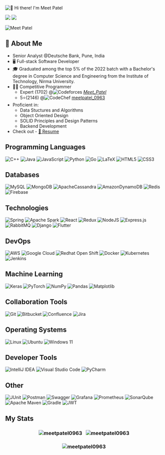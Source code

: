<img src="https://github.com/meetpatel0963/meetpatel0963/blob/master/intro.gif" alt="👋 Hi there! I'm Meet Patel" title="👋 Hi there! I'm Meet Patel"/>

<p>
    <a href="https://www.linkedin.com/in/meet-patel-b1329a16b/"><img src="https://img.shields.io/badge/Meet Patel-%230077B5.svg?style=for-the-badge&logo=linkedin&logoColor=white"/></a>
    <a href="mailto:meetpatel96301@gmail.com"><img src="https://img.shields.io/badge/Gmail-D14836?style=for-the-badge&logo=gmail&logoColor=white"/></a>
    <p> <img src="https://komarev.com/ghpvc/?username=meetpatel0963&label=Profile%20views&color=0e75b6&style=flat" alt="Meet Patel" /></p>
</p>


## 📖 About Me
- Senior Analyst @Deutsche Bank, Pune, India
- 🖥 Full-stack Software Developer
- 🎓 Graduated among the top 5% of the 2022 batch with a Bachelor's degree in Computer Science and Engineering from the Institute of Technology, Nirma University.
- 👨‍💻 Competitive Programmer
    - Expert (1702) @![Codeforces](https://img.shields.io/badge/Codeforces-445f9d?style=flat&logo=Codeforces&logoColor=white) [_Meet_Patel_](https://codeforces.com/profile/_Meet_Patel_)
    - 5⭐(2146) @![CodeChef](https://img.shields.io/badge/CodeChef-%23964B00.svg?style=flat&logo=CodeChef&logoColor=white) [meetpatel_0963](https://www.codechef.com/users/meetpatel_0963)
- Proficient in: 
    - Data Stuctures and Algorithms 
    - Object Oriented Design 
    - SOLID Principles and Design Patterns 
    - Backend Development
- Check out - <a href="https://drive.google.com/file/d/1jFpibma1AQFqK3yWI12aid4vnJi-Qbdp/view?usp=sharing" target="_blank">📄 Resume</a>

## Programming Languages

![C++](https://img.shields.io/badge/c++-%2300599C.svg?style=for-the-badge&logo=c%2B%2B&logoColor=white)
![Java](https://img.shields.io/badge/java-%23ED8B00.svg?style=for-the-badge&logo=openjdk&logoColor=white)
![JavaScript](https://img.shields.io/badge/javascript-%23323330.svg?style=for-the-badge&logo=javascript&logoColor=%23F7DF1E)
![Python](https://img.shields.io/badge/python-3670A0?style=for-the-badge&logo=python&logoColor=ffdd54)
![Go](https://img.shields.io/badge/go-%2300ADD8.svg?style=for-the-badge&logo=go&logoColor=white)
![LaTeX](https://img.shields.io/badge/latex-%23008080.svg?style=for-the-badge&logo=latex&logoColor=white)
![HTML5](https://img.shields.io/badge/html5-%23E34F26.svg?style=for-the-badge&logo=html5&logoColor=white)
![CSS3](https://img.shields.io/badge/css3-%231572B6.svg?style=for-the-badge&logo=css3&logoColor=white)

## Databases

![MySQL](https://img.shields.io/badge/mysql-%2300f.svg?style=for-the-badge&logo=mysql&logoColor=white)
![MongoDB](https://img.shields.io/badge/MongoDB-%234ea94b.svg?style=for-the-badge&logo=mongodb&logoColor=white)
![ApacheCassandra](https://img.shields.io/badge/cassandra-%231287B1.svg?style=for-the-badge&logo=apache-cassandra&logoColor=white)
![AmazonDynamoDB](https://img.shields.io/badge/Amazon%20DynamoDB-4053D6?style=for-the-badge&logo=Amazon%20DynamoDB&logoColor=white)
![Redis](https://img.shields.io/badge/redis-%23DD0031.svg?style=for-the-badge&logo=redis&logoColor=white)
![Firebase](https://img.shields.io/badge/firebase-a08021?style=for-the-badge&logo=firebase&logoColor=ffcd34)

## Technologies

![Spring](https://img.shields.io/badge/spring-%236DB33F.svg?style=for-the-badge&logo=spring&logoColor=white)
![Apache Spark](https://img.shields.io/badge/Apache%20Spark-FDEE21?style=for-the-badge&logo=apachespark&logoColor=black)
![React](https://img.shields.io/badge/react-%2320232a.svg?style=for-the-badge&logo=react&logoColor=%2361DAFB)
![Redux](https://img.shields.io/badge/redux-%23593d88.svg?style=for-the-badge&logo=redux&logoColor=white)
![NodeJS](https://img.shields.io/badge/node.js-6DA55F?style=for-the-badge&logo=node.js&logoColor=white)
![Express.js](https://img.shields.io/badge/express.js-%23404d59.svg?style=for-the-badge&logo=express&logoColor=%2361DAFB)
![RabbitMQ](https://img.shields.io/badge/Rabbitmq-FF6600?style=for-the-badge&logo=rabbitmq&logoColor=white)
![Django](https://img.shields.io/badge/django-%23092E20.svg?style=for-the-badge&logo=django&logoColor=white)
![Flutter](https://img.shields.io/badge/Flutter-%2302569B.svg?style=for-the-badge&logo=Flutter&logoColor=white)


## DevOps

![AWS](https://img.shields.io/badge/Amazon%20Web%20Services-232F3E.svg?style=for-the-badge&logo=Amazon-Web-Services&logoColor=white)
![Google Cloud](https://img.shields.io/badge/GoogleCloud-%234285F4.svg?style=for-the-badge&logo=google-cloud&logoColor=white)
![Redhat Open Shift](https://img.shields.io/badge/Red%20Hat%20Open%20Shift-EE0000.svg?style=for-the-badge&logo=Red-Hat-Open-Shift&logoColor=white)
![Docker](https://img.shields.io/badge/docker-%230db7ed.svg?style=for-the-badge&logo=docker&logoColor=white)
![Kubernetes](https://img.shields.io/badge/kubernetes-%23326ce5.svg?style=for-the-badge&logo=kubernetes&logoColor=white)
![Jenkins](https://img.shields.io/badge/jenkins-%232C5263.svg?style=for-the-badge&logo=jenkins&logoColor=white)


## Machine Learning

![Keras](https://img.shields.io/badge/Keras-%23D00000.svg?style=for-the-badge&logo=Keras&logoColor=white)
![PyTorch](https://img.shields.io/badge/PyTorch-%23EE4C2C.svg?style=for-the-badge&logo=PyTorch&logoColor=white)
![NumPy](https://img.shields.io/badge/numpy-%23013243.svg?style=for-the-badge&logo=numpy&logoColor=white)
![Pandas](https://img.shields.io/badge/pandas-%23150458.svg?style=for-the-badge&logo=pandas&logoColor=white)
![Matplotlib](https://img.shields.io/badge/Matplotlib-%2325A162.svg?style=for-the-badge&logo=Matplotlib&logoColor=white)


## Collaboration Tools

![Git](https://img.shields.io/badge/git-%23F05033.svg?style=for-the-badge&logo=git&logoColor=white)
![Bitbucket](https://img.shields.io/badge/bitbucket-%230047B3.svg?style=for-the-badge&logo=bitbucket&logoColor=white)
![Confluence](https://img.shields.io/badge/confluence-%23172BF4.svg?style=for-the-badge&logo=confluence&logoColor=white)
![Jira](https://img.shields.io/badge/jira-%230A0FFF.svg?style=for-the-badge&logo=jira&logoColor=white)


## Operating Systems

![Linux](https://img.shields.io/badge/Linux-FCC624?style=for-the-badge&logo=linux&logoColor=black)
![Ubuntu](https://img.shields.io/badge/Ubuntu-E95420?style=for-the-badge&logo=ubuntu&logoColor=white)
![Windows 11](https://img.shields.io/badge/Windows%2011-%230079d5.svg?style=for-the-badge&logo=Windows%2011&logoColor=white)


## Developer Tools

![IntelliJ IDEA](https://img.shields.io/badge/IntelliJIDEA-000000.svg?style=for-the-badge&logo=intellij-idea&logoColor=white)
![Visual Studio Code](https://img.shields.io/badge/Visual%20Studio%20Code-0078d7.svg?style=for-the-badge&logo=visual-studio-code&logoColor=white)
![PyCharm](https://img.shields.io/badge/pycharm-143?style=for-the-badge&logo=pycharm&logoColor=black&color=black&labelColor=green)


## Other

![JUnit](https://img.shields.io/badge/JUnit5-25A162.svg?style=for-the-badge&logo=JUnit5&logoColor=white)
![Postman](https://img.shields.io/badge/Postman-FF6C37?style=for-the-badge&logo=postman&logoColor=white)
![Swagger](https://img.shields.io/badge/-Swagger-%23Clojure?style=for-the-badge&logo=swagger&logoColor=white)
![Grafana](https://img.shields.io/badge/grafana-%23F46800.svg?style=for-the-badge&logo=grafana&logoColor=white)
![Prometheus](https://img.shields.io/badge/Prometheus-E6522C?style=for-the-badge&logo=Prometheus&logoColor=white)
![SonarQube](https://img.shields.io/badge/SonarQube-black?style=for-the-badge&logo=sonarqube&logoColor=4E9BCD)
![Apache Maven](https://img.shields.io/badge/Apache%20Maven-C71A36?style=for-the-badge&logo=Apache%20Maven&logoColor=white)
![Gradle](https://img.shields.io/badge/Gradle-02303A.svg?style=for-the-badge&logo=Gradle&logoColor=white)
![JWT](https://img.shields.io/badge/JWT-black?style=for-the-badge&logo=JSON%20web%20tokens)


## My Stats

<h3 align=center>
<img align="center" src="https://github-readme-stats.vercel.app/api/top-langs?username=meetpatel0963&show_icons=true&locale=en&layout=compact&langs_count=5&theme=tokyonight" alt="meetpatel0963" />
&nbsp;
<img align="center" src="https://github-readme-stats.vercel.app/api?username=meetpatel0963&show_icons=true&count_private=true&theme=tokyonight&hide_rank=true&hide=contribs" alt="meetpatel0963" />
</h3>
<h3 align=center>
<img align="center" src="https://github-readme-streak-stats.herokuapp.com/?user=meetpatel0963&theme=tokyonight" alt="meetpatel0963" />
</h3>
